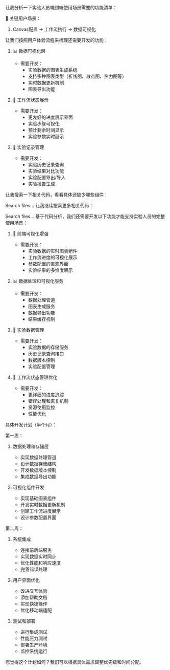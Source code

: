 让我分析一下实验人员端到端使用场景需要的功能清单：

🎯 关键用户场景：
1. Canvas配置 -> 工作流执行 -> 数据可视化

让我们按照用户体验流程来梳理还需要开发的功能：

1. 📊 数据可视化层
   - 需要开发：
     - 实验数据的图表生成系统
     - 支持多种图表类型（折线图、散点图、热力图等）
     - 实时数据更新机制
     - 图表导出功能

2. 🔄 工作流状态展示
   - 需要开发：
     - 更友好的进度展示界面
     - 实验步骤可视化
     - 预计剩余时间显示
     - 实验参数实时展示

3. 📝 实验记录管理
   - 需要开发：
     - 实验历史记录查询
     - 实验结果对比功能
     - 实验配置导出/导入
     - 实验报告生成

让我搜索一下相关代码，看看具体还缺少哪些组件：

Search files...
让我继续搜索更多相关代码：

Search files...
基于代码分析，我们还需要开发以下功能才能支持实验人员的完整使用场景：

1. 🎨 前端可视化增强
   - 需要开发：
     - 实验数据的实时图表组件
     - 工作流进度的可视化展示
     - 参数配置的直观界面
     - 实验结果的多维度展示

2. 📊 数据处理和可视化服务
   - 需要开发：
     - 数据处理管道
     - 图表生成服务
     - 数据导出功能
     - 结果缓存机制

3. 💾 实验数据管理
   - 需要开发：
     - 实验数据的存储服务
     - 历史记录查询接口
     - 数据版本控制
     - 实验配置管理

4. 🔄 工作流状态管理优化
   - 需要开发：
     - 更详细的进度追踪
     - 错误处理和恢复机制
     - 资源使用监控
     - 性能优化

具体开发计划（半个月）：

第一周：
1. 数据处理和存储层
   - 实现数据处理管道
   - 设计数据存储结构
   - 开发数据版本控制
   - 集成数据导出功能

2. 可视化组件开发
   - 实现基础图表组件
   - 开发实时数据更新机制
   - 创建工作流进度展示
   - 设计参数配置界面

第二周：
1. 系统集成
   - 连接前后端服务
   - 实现数据实时同步
   - 优化性能和响应速度
   - 完善错误处理

2. 用户界面优化
   - 改进交互体验
   - 添加帮助文档
   - 实现快捷操作
   - 优化移动端适配

3. 测试和部署
   - 进行集成测试
   - 性能压力测试
   - 部署生产环境
   - 监控系统运行

您觉得这个计划如何？我们可以根据具体需求调整优先级和时间分配。
